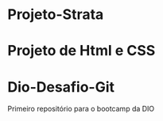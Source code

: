 # Projeto-Strata
Projeto de Html e CSS
=======
# Dio-Desafio-Git
Primeiro repositório para o bootcamp da DIO

